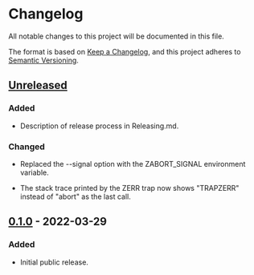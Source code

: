 # Changelog
All notable changes to this project will be documented in this file.

The format is based on [Keep a Changelog](https://keepachangelog.com/en/1.0.0/),
and this project adheres to [Semantic Versioning](https://semver.org/spec/v2.0.0.html).

## [Unreleased]

### Added

- Description of release process in Releasing.md.

### Changed

- Replaced the --signal option with the ZABORT_SIGNAL environment
  variable.

- The stack trace printed by the ZERR trap now shows "TRAPZERR"
  instead of "abort" as the last call.

## [0.1.0] - 2022-03-29

### Added

- Initial public release.

[Unreleased]: https://github.com/paltherr/zabort/compare/v0.1.0...HEAD
[0.1.0]: https://github.com/paltherr/zabort/releases/tag/v0.1.0
